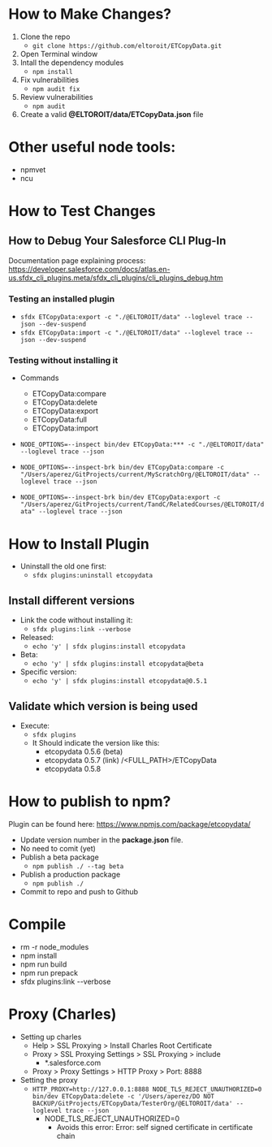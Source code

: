 # How to Make Changes?

1. Clone the repo
    - `git clone https://github.com/eltoroit/ETCopyData.git`
2. Open Terminal window
3. Intall the dependency modules
    - `npm install`
4. Fix vulnerabilities
    - `npm audit fix`
5. Review vulnerabilities
    - `npm audit`
6. Create a valid **@ELTOROIT/data/ETCopyData.json** file

# Other useful node tools:

-   npmvet
-   ncu

# How to Test Changes

## How to Debug Your Salesforce CLI Plug-In

Documentation page explaining process:
https://developer.salesforce.com/docs/atlas.en-us.sfdx_cli_plugins.meta/sfdx_cli_plugins/cli_plugins_debug.htm

### Testing an installed plugin

-   `sfdx ETCopyData:export -c "./@ELTOROIT/data" --loglevel trace --json --dev-suspend`
-   `sfdx ETCopyData:import -c "./@ELTOROIT/data" --loglevel trace --json --dev-suspend`

### Testing without installing it

-   Commands

    -   ETCopyData:compare
    -   ETCopyData:delete
    -   ETCopyData:export
    -   ETCopyData:full
    -   ETCopyData:import

-   `NODE_OPTIONS=--inspect bin/dev ETCopyData:*** -c "./@ELTOROIT/data" --loglevel trace --json`
-   `NODE_OPTIONS=--inspect-brk bin/dev ETCopyData:compare -c "/Users/aperez/GitProjects/current/MyScratchOrg/@ELTOROIT/data" --loglevel trace --json`
-   `NODE_OPTIONS=--inspect-brk bin/dev ETCopyData:export -c "/Users/aperez/GitProjects/current/TandC/RelatedCourses/@ELTOROIT/data" --loglevel trace --json`

# How to Install Plugin

-   Uninstall the old one first:
    -   `sfdx plugins:uninstall etcopydata`

## Install different versions

-   Link the code without installing it:
    -   `sfdx plugins:link --verbose`
-   Released:
    -   `echo 'y' | sfdx plugins:install etcopydata`
-   Beta:
    -   `echo 'y' | sfdx plugins:install etcopydata@beta`
-   Specific version:
    -   `echo 'y' | sfdx plugins:install etcopydata@0.5.1`

## Validate which version is being used

-   Execute:
    -   `sfdx plugins`
    -   It Should indicate the version like this:
        -   etcopydata 0.5.6 (beta)
        -   etcopydata 0.5.7 (link) /<FULL_PATH>/ETCopyData
        -   etcopydata 0.5.8

# How to publish to npm?

Plugin can be found here: https://www.npmjs.com/package/etcopydata/

-   Update version number in the **package.json** file.
-   No need to comit (yet)
-   Publish a beta package
    -   `npm publish ./ --tag beta`
-   Publish a production package
    -   `npm publish ./`
-   Commit to repo and push to Github

# Compile

-   rm -r node_modules
-   npm install
-   npm run build
-   npm run prepack
-   sfdx plugins:link --verbose

# Proxy (Charles)

-   Setting up charles
    -   Help > SSL Proxying > Install Charles Root Certificate
    -   Proxy > SSL Proxying Settings > SSL Proxying > include
        -   \*.salesforce.com
    -   Proxy > Proxy Settings > HTTP Proxy > Port: 8888
-   Setting the proxy
    -   `HTTP_PROXY=http://127.0.0.1:8888 NODE_TLS_REJECT_UNAUTHORIZED=0 bin/dev ETCopyData:delete -c '/Users/aperez/DO NOT BACKUP/GitProjects/ETCopyData/TesterOrg/@ELTOROIT/data' --loglevel trace --json`
        -   NODE_TLS_REJECT_UNAUTHORIZED=0
            -   Avoids this error: Error: self signed certificate in certificate chain
